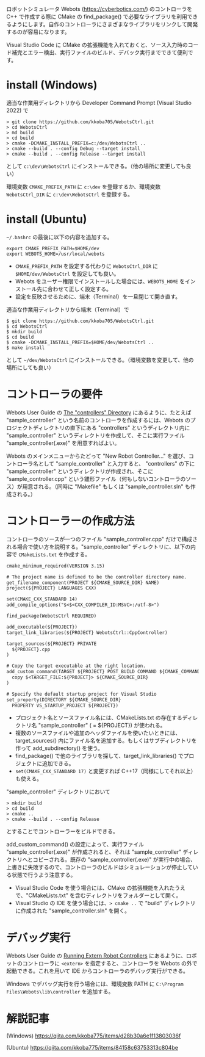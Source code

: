 ロボットシミュレータ Webots (https://cyberbotics.com/) のコントローラを C++ で作成する際に CMake の find_package() で必要なライブラリを利用できるようにします。自作のコントローラにさまざまなライブラリをリンクして開発するのが容易になります。

Visual Studio Code に CMake の拡張機能を入れておくと、ソース入力時のコード補完とエラー検出、実行ファイルのビルド、デバック実行までできて便利です。

# install (Windows)

適当な作業用ディレクトリから Developer Command Prompt (Visual Studio 2022) で
```
> git clone https://github.com/kkoba705/WebotsCtrl.git
> cd WebotsCtrl
> md build
> cd build
> cmake -DCMAKE_INSTALL_PREFIX=c:/dev/WebotsCtrl ..
> cmake --build . --config Debug --target install
> cmake --build . --config Release --target install
```
として ```c:\dev\WebotsCtrl``` にインストールできる。（他の場所に変更しても良い）

環境変数 ```CMAKE_PREFIX_PATH``` に ```c:\dev``` を登録するか、環境変数 ```WebotsCtrl_DIR``` に ```c:\dev\WebotsCtrl``` を登録する。


# install (Ubuntu)
```~/.bashrc``` の最後に以下の内容を追加する。
```
export CMAKE_PREFIX_PATH=$HOME/dev
export WEBOTS_HOME=/usr/local/webots
```
- ```CMAKE_PREFIX_PATH``` を設定する代わりに ```WebotsCtrl_DIR``` に ```$HOME/dev/WebotsCtrl``` を設定しても良い。
- Webots をユーザー権限でインストールした場合には、```WEBOTS_HOME``` をインストール先に合わせて正しく設定する。
- 設定を反映させるために、端末（Terminal）を一旦閉じて開き直す。

適当な作業用ディレクトリから端末（Terminal）で
```
$ git clone https://github.com/kkoba705/WebotsCtrl.git
$ cd WebotsCtrl
$ mkdir build
$ cd build
$ cmake -DCMAKE_INSTALL_PREFIX=$HOME/dev/WebotsCtrl ..
$ make install
```

として ```~/dev/WebotsCtrl``` にインストールできる。（環境変数を変更して、他の場所にしても良い）

# コントローラの要件
Webots User Guide の [The "controllers" Directory](https://cyberbotics.com/doc/guide/the-standard-file-hierarchy-of-a-project#the-controllers-directory) にあるように、たとえば "sample_controller" という名前のコントローラを作成するには、Webots のプロジェクトディレクトリの直下にある "controllers" というディレクトリ内に "sample_controller" というディレクトリを作成して、そこに実行ファイル "sample_controller(.exe)" を用意すればよい。

Webots のメインメニューからたどって "New Robot Controller..." を選び、コントローラ名として "sample_controller" と入力すると、 "controllers" の下に "sample_controller" というディレクトリが作成され、そこに "sample_controller.cpp" という雛形ファイル（何もしないコントローラのソース）が用意される。（同時に "Makefile" もしくは "sample_controller.sln" も作成される。）

# コントローラーの作成方法
コントローラのソースが一つのファイル "sample_controller.cpp" だけで構成される場合で使い方を説明する。"sample_controller" ディレクトリに、以下の内容で ```CMakeLists.txt``` を作成する。
```CMakeLists.txt
cmake_minimum_required(VERSION 3.15)

# The project name is defined to be the controller directory name.
get_filename_component(PROJECT ${CMAKE_SOURCE_DIR} NAME)
project(${PROJECT} LANGUAGES CXX)

set(CMAKE_CXX_STANDARD 14)
add_compile_options("$<$<CXX_COMPILER_ID:MSVC>:/utf-8>")

find_package(WebotsCtrl REQUIRED)

add_executable(${PROJECT})
target_link_libraries(${PROJECT} WebotsCtrl::CppController)

target_sources(${PROJECT} PRIVATE
  ${PROJECT}.cpp
)

# Copy the target executable at the right location.
add_custom_command(TARGET ${PROJECT} POST_BUILD COMMAND ${CMAKE_COMMAND} -E
  copy $<TARGET_FILE:${PROJECT}> ${CMAKE_SOURCE_DIR}
)

# Specify the default startup project for Visual Studio
set_property(DIRECTORY ${CMAKE_SOURCE_DIR} 
  PROPERTY VS_STARTUP_PROJECT ${PROJECT})
```
* プロジェクト名とソースファイル名には、CMakeLists.txt の存在するディレクトリ名  "sample_controller" ( = ${PROJECT}) が使われる。
* 複数のソースファイルや追加のヘッダファイルを使いたいときには、target_sources() 内にファイル名を追加する。もしくはサブディレクトリを作って add_subdirectory() を使う。
* find_package() で他のライブラリを探して、target_link_libraries() でプロジェクトに追加できる。
* ```set(CMAKE_CXX_STANDARD 17)``` と変更すれば C++17（同様にしてそれ以上）も使える。

"sample_controller" ディレクトリにおいて
```
> mkdir build
> cd build
> cmake ..
> cmake --build . --config Release
```
とすることでコントローラーをビルドできる。

add_custom_command() の設定によって、実行ファイル "sample_controller(.exe)" が作成されると、それは "sample_controller" ディレクトリへとコピーされる。既存の "sample_controller(.exe)" が実行中の場合、上書きに失敗するので、コントローラのビルドはシミュレーションが停止している状態で行うよう注意する。

* Visual Studio Code を使う場合には、CMake の拡張機能を入れたうえで、"CMakeLists.txt" を含むディレクトリをフォルダーとして開く。
* Visual Studio の IDE を使う場合には、```> cmake ..``` で "build" ディレクトリに作成された "sample_controller.sln" を開く。

# デバッグ実行

Webots User Guide の [Running Extern Robot Controllers](https://cyberbotics.com/doc/guide/running-extern-robot-controllers) にあるように、ロボットのコントローラに `<extern>` を指定すると、コントローラを Webots の外で起動できる。これを用いて IDE からコントローラのデバッグ実行ができる。

Windows でデバッグ実行を行う場合には、環境変数 PATH に ```C:\Program Files\Webots\lib\controller``` を追加する。


# 解説記事

(Windows) https://qiita.com/kkoba775/items/d28b30a6e1f13803036f

(Ubuntu) https://qiita.com/kkoba775/items/84158c63753313c804be
